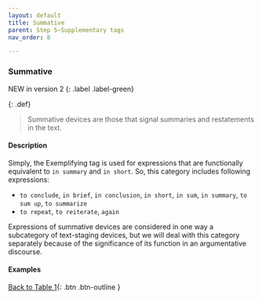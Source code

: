 ```yaml
---
layout: default
title: Summative
parent: Step 5–Supplementary tags
nav_order: 8

---
```


### Summative

NEW in version 2
{: .label .label-green}

{: .def}
> Summative devices are those that signal summaries and restatements in the text.


#### Description

Simply, the Exemplifying tag is used for expressions that are functionally equivalent to `in summary` and `in short`. So, this category includes following expressions:

- `to conclude`, `in brief`, `in conclusion`, `in short`, `in sum`, `in summary`, `to sum up`, `to summarize`
- `to repeat`, `to reiterate`, `again`

Expressions of summative devices are considered in one way a subcategory of text-staging devices, but we will deal with this category separately because of the significance of its function in an argumentative discourse.


#### Examples



[Back to Table 1](index.md#table-1-categories-of-engagement-moves){: .btn .btn-outline }